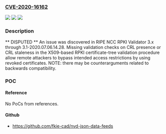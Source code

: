 ### [CVE-2020-16162](https://cve.mitre.org/cgi-bin/cvename.cgi?name=CVE-2020-16162)
![](https://img.shields.io/static/v1?label=Product&message=n%2Fa&color=blue)
![](https://img.shields.io/static/v1?label=Version&message=n%2Fa&color=blue)
![](https://img.shields.io/static/v1?label=Vulnerability&message=n%2Fa&color=brighgreen)

### Description

** DISPUTED ** An issue was discovered in RIPE NCC RPKI Validator 3.x through 3.1-2020.07.06.14.28. Missing validation checks on CRL presence or CRL staleness in the X509-based RPKI certificate-tree validation procedure allow remote attackers to bypass intended access restrictions by using revoked certificates. NOTE: there may be counterarguments related to backwards compatibility.

### POC

#### Reference
No PoCs from references.

#### Github
- https://github.com/fkie-cad/nvd-json-data-feeds

